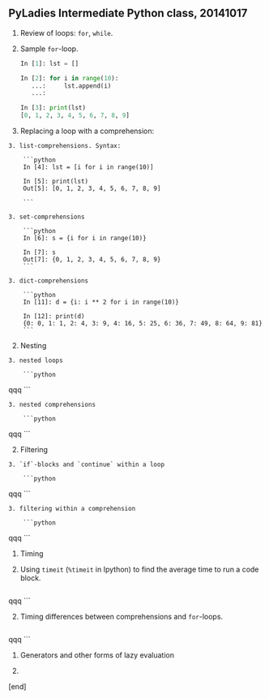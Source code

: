## PyLadies Intermediate Python class, 20141017

1. Review of loops: `for`, `while`. 

  2. Sample `for`-loop.

        ```python
        In [1]: lst = []
        
        In [2]: for i in range(10):
           ...:     lst.append(i)
           ...:     
        
        In [3]: print(lst)
        [0, 1, 2, 3, 4, 5, 6, 7, 8, 9]
        ```

  2. Replacing a loop with a comprehension: 

    3. list-comprehensions. Syntax:

        ```python
        In [4]: lst = [i for i in range(10)]
        
        In [5]: print(lst)
        Out[5]: [0, 1, 2, 3, 4, 5, 6, 7, 8, 9]

        ```

    3. set-comprehensions

        ```python
        In [6]: s = {i for i in range(10)}
        
        In [7]: s
        Out[7]: {0, 1, 2, 3, 4, 5, 6, 7, 8, 9}
        ```

    3. dict-comprehensions

        ```python
        In [11]: d = {i: i ** 2 for i in range(10)}
        
        In [12]: print(d)
        {0: 0, 1: 1, 2: 4, 3: 9, 4: 16, 5: 25, 6: 36, 7: 49, 8: 64, 9: 81}
        ```


  2. Nesting

    3. nested loops

        ```python
qqq
        ```

    3. nested comprehensions

        ```python
qqq
        ```


  2. Filtering

    3. `if`-blocks and `continue` within a loop

        ```python
qqq
        ```

    3. filtering within a comprehension

        ```python
qqq
        ```


1. Timing

  2. Using `timeit` (`%timeit` in Ipython) to find the average time to run a code block.

        ```python
qqq
        ```

  2. Timing differences between comprehensions and `for`-loops.

        ```python
qqq
        ```


1. Generators and other forms of lazy evaluation

  2. 

[end]
